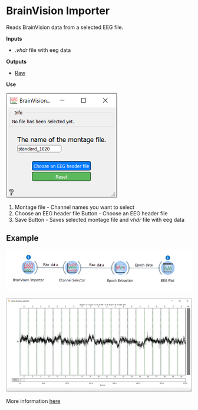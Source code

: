 BrainVision Importer
====================
Reads BrainVision data from a selected EEG file.


**Inputs**
- *.vhdr* file with eeg data

**Outputs**
- [Raw](https://mne.tools/0.17/generated/mne.io.Raw.html#mne.io.Raw)

**Use**

![](images/brain1.png)

1. Montage file - Channel names you want to select
2. Choose an EEG header file Button - Choose an EEG header file
3. Save Button - Saves selected montage file and *vhdr* file with eeg data

Example
-------

![](images/exa1work.png)

![](images/exa1plot.png)


More information [here](https://mne.tools/0.17/generated/mne.io.read_raw_brainvision.html)